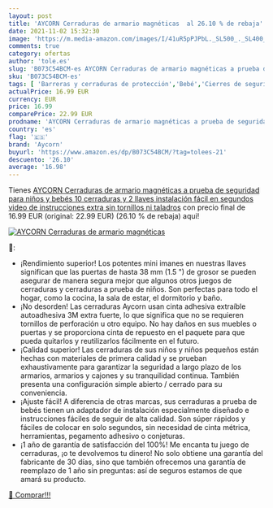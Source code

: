 ```yaml
---
layout: post
title: 'AYCORN Cerraduras de armario magnéticas  al 26.10 % de rebaja'
date: 2021-11-02 15:32:30
image: 'https://m.media-amazon.com/images/I/41uR5pPJPbL._SL500_._SL400_.jpg'
comments: true
category: ofertas
author: 'tole.es'
slug: 'B073C54BCM-es AYCORN Cerraduras de armario magnéticas a prueba de...'
sku: 'B073C54BCM-es'
tags: [ 'Barreras y cerraduras de protección','Bebé','Cierres de seguridad para armarios','Seguridad','aycorn','bebés', ]
actualPrice: 16.99 EUR
currency: EUR
price: 16.99
comparePrice: 22.99 EUR
prodname: 'AYCORN Cerraduras de armario magnéticas a prueba de seguridad para niños y bebés  10 cerraduras y 2 llaves  instalación fácil en segundos  video de instrucciones extra  sin tornillos ni taladros'
country: 'es'
flag: '🇪🇸'
brand: 'Aycorn'
buyurl: 'https://www.amazon.es/dp/B073C54BCM/?tag=tolees-21'
descuento: '26.10'
average: '16.98'
---
```


Tienes [AYCORN Cerraduras de armario magnéticas a prueba de seguridad para niños y bebés  10 cerraduras y 2 llaves  instalación fácil en segundos  video de instrucciones extra  sin tornillos ni taladros](https://www.amazon.es/dp/B073C54BCM/?tag=tolees-21) con precio final de  16.99 EUR (original: 22.99 EUR) (26.10 %  de rebaja) aqui!

[![AYCORN Cerraduras de armario magnéticas ](https://m.media-amazon.com/images/I/41uR5pPJPbL._SL500_._SL400_.jpg)](https://www.amazon.es/dp/B073C54BCM/?tag=tolees-21)

🔎:

- ¡Rendimiento superior! Los potentes mini imanes en nuestras llaves significan que las puertas de hasta 38 mm (1.5 ") de grosor se pueden asegurar de manera segura mejor que algunos otros juegos de cerraduras y cerraduras a prueba de niños. Son perfectas para todo el hogar, como la cocina, la sala de estar, el dormitorio y baño.
- ¡No desorden! Las cerraduras Aycorn usan cinta adhesiva extraíble autoadhesiva 3M extra fuerte, lo que significa que no se requieren tornillos de perforación u otro equipo. No hay daños en sus muebles o puertas y se proporciona cinta de repuesto en el paquete para que pueda quitarlos y reutilizarlos fácilmente en el futuro.
- ¡Calidad superior! Las cerraduras de sus niños y niños pequeños están hechas con materiales de primera calidad y se prueban exhaustivamente para garantizar la seguridad a largo plazo de los armarios, armarios y cajones y su tranquilidad continua. También presenta una configuración simple abierto / cerrado para su conveniencia.
- ¡Ajuste fácil! A diferencia de otras marcas, sus cerraduras a prueba de bebés tienen un adaptador de instalación especialmente diseñado e instrucciones fáciles de seguir de alta calidad. Son súper rápidos y fáciles de colocar en solo segundos, sin necesidad de cinta métrica, herramientas, pegamento adhesivo o conjeturas.
- ¡1 año de garantía de satisfacción del 100%! Me encanta tu juego de cerraduras, ¡o te devolvemos tu dinero! No solo obtiene una garantía del fabricante de 30 días, sino que también ofrecemos una garantía de reemplazo de 1 año sin preguntas: así de seguros estamos de que amará su producto.

[🛒 Comprar!!!](https://www.amazon.es/dp/B073C54BCM/?tag=tolees-21)
